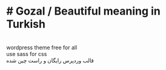 <h1># Gozal / Beautiful meaning in Turkish </h1></br>
wordpress theme free for all </br>
use sass for css </br>
قالب وردپرس رایگان و راست چین شده
